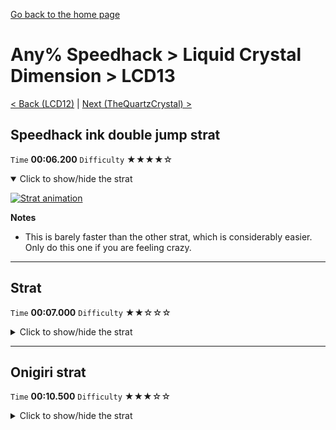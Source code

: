 [Go back to the home page](https://github.com/Doublevil/scbspeedrun)

# Any% Speedhack > Liquid Crystal Dimension > LCD13

[< Back (LCD12)](https://github.com/Doublevil/scbspeedrun/blob/main/levels/any_sh/LCD/LCD12.md) | [Next (TheQuartzCrystal) >](https://github.com/Doublevil/scbspeedrun/blob/main/levels/any_sh/LCD/TheQuartzCrystal.md)

## Speedhack ink double jump strat

`Time` **00:06.200** `Difficulty` ★★★★☆
<details open>
  <summary>Click to show/hide the strat</summary>

  [![Strat animation](https://github.com/Doublevil/scbspeedrun/blob/main/media/levels/LCD/LCD13_S_InkDoubleJumpStrat.webp)](https://github.com/Doublevil/scbspeedrun/blob/main/media/levels/LCD/LCD13_S_InkDoubleJumpStrat.mp4?raw=true)

  **Notes**
  - This is barely faster than the other strat, which is considerably easier. Only do this one if you are feeling crazy.
</details>

---
## Strat

`Time` **00:07.000** `Difficulty` ★★☆☆☆
<details>
  <summary>Click to show/hide the strat</summary>

  [![Strat animation](https://github.com/Doublevil/scbspeedrun/blob/main/media/levels/LCD/LCD13_Strat.webp)](https://github.com/Doublevil/scbspeedrun/blob/main/media/levels/LCD/LCD13_Strat.mp4?raw=true)

  **Notes**
  - Despite being very fast, it's probably the easiest way to do this level fast. It might take a bit of practice to chain all this together, but it's very consistent.
  - The low dash at the end might seem scary but it's actually safer than making a full jump, as you're falling more slowly. It's still faster than a full jump too.
  - Especially with speedhack, you'll have to remember to quickly toggle the ink cart at the start.
</details>

---
## Onigiri strat

`Time` **00:10.500** `Difficulty` ★★★☆☆
<details>
  <summary>Click to show/hide the strat</summary>

  [![Strat animation](https://github.com/Doublevil/scbspeedrun/blob/main/media/levels/LCD/LCD13_OnigiriStrat.webp)](https://github.com/Doublevil/scbspeedrun/blob/main/media/levels/LCD/LCD13_OnigiriStrat.mp4?raw=true)

  **Notes**
  - You can rest on the alt-ink platform instead of jump-inking in the middle section, it shouldn't cost too much time.
</details>
